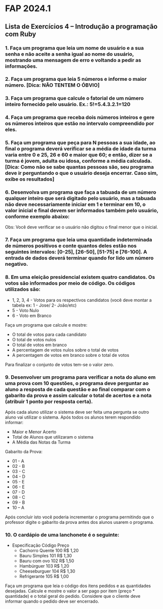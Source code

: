 # FAP 2024.1

## Lista de Exercícios 4 – Introdução a programação com Ruby

### 1. Faça um programa que leia um nome de usuário e a sua senha e não aceite a senha igual ao nome do usuário, mostrando uma mensagem de erro e voltando a pedir as informações.

### 2. Faça um programa que leia 5 números e informe o maior número. [Dica: NÃO TENTEM O ÓBVIO]

### 3. Faça um programa que calcule o fatorial de um número inteiro fornecido pelo usuário. Ex.: 5!=5.4.3.2.1=120

### 4. Faça um programa que receba dois números inteiros e gere os números inteiros que estão no intervalo compreendido por eles.

### 5. Faça um programa que peça para N pessoas a sua idade, ao final o programa deverá verificar se a média de idade da turma varia entre 0 e 25, 26 e 60 e maior que 60; e então, dizer se a turma é jovem, adulta ou idosa, conforme a média calculada. [Dica: Como não se sabe quantas pessoas são, seu programa deve ir perguntando o que o usuário deseja encerrar. Caso sim, exibe os resultados]

### 6. Desenvolva um programa que faça a tabuada de um número qualquer inteiro que será digitado pelo usuário, mas a tabuada não deve necessariamente iniciar em 1 e terminar em 10, o valor inicial e final devem ser informados também pelo usuário, conforme exemplo abaixo:

Obs: Você deve verificar se o usuário não digitou o final menor que o inicial.

### 7. Faça um programa que leia uma quantidade indeterminada de números positivos e conte quantos deles estão nos seguintes intervalos: [0-25], [26-50], [51-75] e [76-100]. A entrada de dados deverá terminar quando for lido um número negativo.

### 8. Em uma eleição presidencial existem quatro candidatos. Os votos são informados por meio de código. Os códigos utilizados são:
- 1, 2, 3, 4 - Votos para os respectivos candidatos (você deve montar a tabela ex: 1 - Jose/ 2- João/etc)
- 5 - Voto Nulo
- 6 - Voto em Branco

Faça um programa que calcule e mostre: 
- O total de votos para cada candidato
- O total de votos nulos
- O total de votos em branco
- A percentagem de votos nulos sobre o total de votos
- A percentagem de votos em branco sobre o total de votos

Para finalizar o conjunto de votos tem-se o valor zero.

### 9. Desenvolver um programa para verificar a nota do aluno em uma prova com 10 questões, o programa deve perguntar ao aluno a resposta de cada questão e ao final comparar com o gabarito da prova e assim calcular o total de acertos e a nota (atribuir 1 ponto por resposta certa).

Após cada aluno utilizar o sistema deve ser feita uma pergunta se outro aluno vai utilizar o sistema. Após todos os alunos terem respondido informar:
- Maior e Menor Acerto
- Total de Alunos que utilizaram o sistema
- A Média das Notas da Turma

Gabarito da Prova:
- 01 - A
- 02 - B
- 03 - C
- 04 - D
- 05 - E
- 06 - E
- 07 - D
- 08 - C
- 09 - B
- 10 – A

Após concluir isto você poderia incrementar o programa permitindo que o professor digite o gabarito da prova antes dos alunos usarem o programa.

### 10. O cardápio de uma lanchonete é o seguinte:
- Especificação Código Preço
  - Cachorro Quente 100 R$ 1,20
  - Bauru Simples 101 R$ 1,30
  - Bauru com ovo 102 R$ 1,50
  - Hambúrguer 103 R$ 1,20
  - Cheeseburguer 104 R$ 1,30
  - Refrigerante 105 R$ 1,00

Faça um programa que leia o código dos itens pedidos e as quantidades desejadas. Calcule e mostre o valor a ser pago por item (preço * quantidade) e o total geral do pedido. Considere que o cliente deve informar quando o pedido deve ser encerrado.
